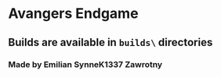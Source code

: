 # Avangers Endgame
## Builds are available in `builds\` directories

### Made by Emilian **SynneK1337** Zawrotny